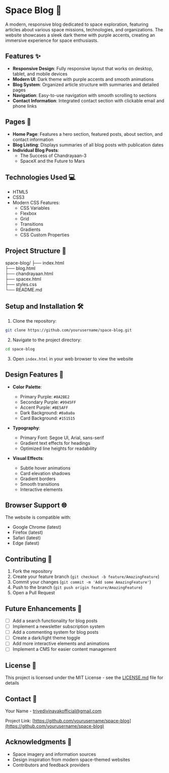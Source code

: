 # Space Blog 🚀

A modern, responsive blog dedicated to space exploration, featuring articles about various space missions, technologies, and organizations. The website showcases a sleek dark theme with purple accents, creating an immersive experience for space enthusiasts.

## Features ✨

- **Responsive Design**: Fully responsive layout that works on desktop, tablet, and mobile devices
- **Modern UI**: Dark theme with purple accents and smooth animations
- **Blog System**: Organized article structure with summaries and detailed pages
- **Navigation**: Easy-to-use navigation with smooth scrolling to sections
- **Contact Information**: Integrated contact section with clickable email and phone links

## Pages 📄

- **Home Page**: Features a hero section, featured posts, about section, and contact information
- **Blog Listing**: Displays summaries of all blog posts with publication dates
- **Individual Blog Posts**:
  - The Success of Chandrayaan-3
  - SpaceX and the Future to Mars

## Technologies Used 💻

- HTML5
- CSS3
- Modern CSS Features:
  - CSS Variables
  - Flexbox
  - Grid
  - Transitions
  - Gradients
  - CSS Custom Properties

## Project Structure 📁

space-blog/
├── index.html       
├── blog.html         
├── chandrayaan.html  
├── spacex.html       
├── styles.css        
└── README.md         


## Setup and Installation 🛠️

1. Clone the repository:
```bash
git clone https://github.com/yourusername/space-blog.git
```

2. Navigate to the project directory:
```bash
cd space-blog
```

3. Open `index.html` in your web browser to view the website

## Design Features 🎨

- **Color Palette**:
  - Primary Purple: `#8A2BE2`
  - Secondary Purple: `#9945FF`
  - Accent Purple: `#BE5AFF`
  - Dark Background: `#0a0a0a`
  - Card Background: `#151515`

- **Typography**:
  - Primary Font: Segoe UI, Arial, sans-serif
  - Gradient text effects for headings
  - Optimized line heights for readability

- **Visual Effects**:
  - Subtle hover animations
  - Card elevation shadows
  - Gradient borders
  - Smooth transitions
  - Interactive elements

## Browser Support 🌐

The website is compatible with:
- Google Chrome (latest)
- Firefox (latest)
- Safari (latest)
- Edge (latest)

## Contributing 🤝

1. Fork the repository
2. Create your feature branch (`git checkout -b feature/AmazingFeature`)
3. Commit your changes (`git commit -m 'Add some AmazingFeature'`)
4. Push to the branch (`git push origin feature/AmazingFeature`)
5. Open a Pull Request

## Future Enhancements 🚀

- [ ] Add a search functionality for blog posts
- [ ] Implement a newsletter subscription system
- [ ] Add a commenting system for blog posts
- [ ] Create a dark/light theme toggle
- [ ] Add more interactive elements and animations
- [ ] Implement a CMS for easier content management

## License 📝

This project is licensed under the MIT License - see the [LICENSE.md](LICENSE.md) file for details

## Contact 📧

Your Name - [trivedivinayakofficial@gmail.com](mailto:trivedivinayakofficial@gmail.com)

Project Link: [https://github.com/yourusername/space-blog](https://github.com/yourusername/space-blog)

## Acknowledgments 🙏

- Space imagery and information sources
- Design inspiration from modern space-themed websites
- Contributors and feedback providers
